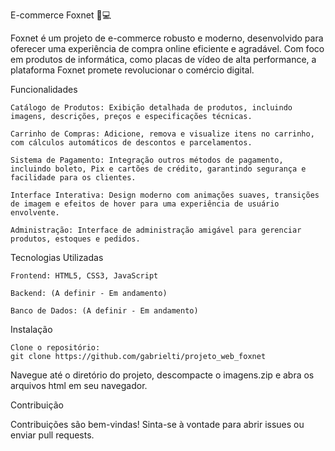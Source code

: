 E-commerce Foxnet 🦊💻

Foxnet é um projeto de e-commerce robusto e moderno, desenvolvido para oferecer uma experiência de compra online eficiente e agradável. Com foco em produtos de informática, como placas de vídeo de alta performance, a plataforma Foxnet promete revolucionar o comércio digital.

Funcionalidades

    Catálogo de Produtos: Exibição detalhada de produtos, incluindo imagens, descrições, preços e especificações técnicas.

    Carrinho de Compras: Adicione, remova e visualize itens no carrinho, com cálculos automáticos de descontos e parcelamentos.

    Sistema de Pagamento: Integração outros métodos de pagamento, incluindo boleto, Pix e cartões de crédito, garantindo segurança e facilidade para os clientes.

    Interface Interativa: Design moderno com animações suaves, transições de imagem e efeitos de hover para uma experiência de usuário envolvente.

    Administração: Interface de administração amigável para gerenciar produtos, estoques e pedidos.

Tecnologias Utilizadas

    Frontend: HTML5, CSS3, JavaScript

    Backend: (A definir - Em andamento)

    Banco de Dados: (A definir - Em andamento)


Instalação

    Clone o repositório:
    git clone https://github.com/gabrielti/projeto_web_foxnet

Navegue até o diretório do projeto, descompacte o imagens.zip e abra os arquivos html em seu navegador.

Contribuição

Contribuições são bem-vindas! Sinta-se à vontade para abrir issues ou enviar pull requests.
